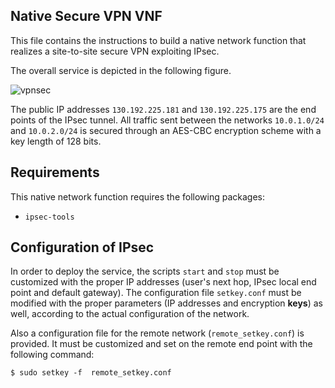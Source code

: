 ## Native Secure VPN VNF

This file contains the instructions to build a native network function that
realizes a site-to-site secure VPN exploiting IPsec.

The overall service is depicted in the following figure.

![vpnsec](https://raw.githubusercontent.com/netgroup-polito/un-orchestrator/native_function_support/NFs/native/vpn_security/figures/vpn_sec_configuration.png)

The public IP addresses `130.192.225.181` and `130.192.225.175` are the end points
of the IPsec tunnel. All traffic sent between the networks `10.0.1.0/24` and
`10.0.2.0/24` is secured through an AES-CBC encryption scheme with a key length of
128 bits.  

## Requirements

This native network function requires the following packages:

  * `ipsec-tools`  

## Configuration of IPsec

In order to deploy the service, the scripts `start` and `stop` must be
customized with the proper IP addresses (user's next hop, IPsec local end point
and default gateway). The configuration file `setkey.conf` must be modified with
the proper parameters (IP addresses and encryption **keys**) as well, according 
to the actual configuration of the network.

Also a configuration file for the remote network (`remote_setkey.conf`) is
provided. It must be customized and set on the remote end point with the 
following command:

	$ sudo setkey -f  remote_setkey.conf
